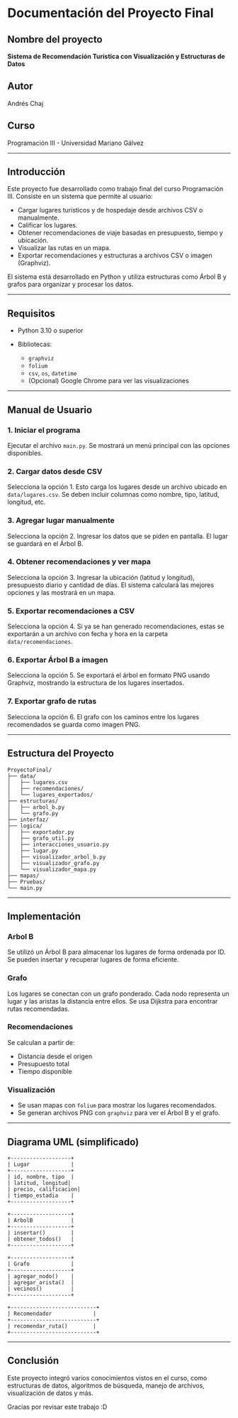 # Documentación del Proyecto Final

## Nombre del proyecto

**Sistema de Recomendación Turística con Visualización y Estructuras de Datos**

## Autor

Andrés Chaj

## Curso

Programación III - Universidad Mariano Gálvez

---

## Introducción

Este proyecto fue desarrollado como trabajo final del curso Programación III. Consiste en un sistema que permite al usuario:

* Cargar lugares turísticos y de hospedaje desde archivos CSV o manualmente.
* Calificar los lugares.
* Obtener recomendaciones de viaje basadas en presupuesto, tiempo y ubicación.
* Visualizar las rutas en un mapa.
* Exportar recomendaciones y estructuras a archivos CSV o imagen (Graphviz).

El sistema está desarrollado en Python y utiliza estructuras como Árbol B y grafos para organizar y procesar los datos.

---

## Requisitos

* Python 3.10 o superior
* Bibliotecas:

  * `graphviz`
  * `folium`
  * `csv`, `os`, `datetime`
  * (Opcional) Google Chrome para ver las visualizaciones

---

## Manual de Usuario

### 1. Iniciar el programa

Ejecutar el archivo `main.py`. Se mostrará un menú principal con las opciones disponibles.

### 2. Cargar datos desde CSV

Selecciona la opción 1. Esto carga los lugares desde un archivo ubicado en `data/lugares.csv`. Se deben incluir columnas como nombre, tipo, latitud, longitud, etc.

### 3. Agregar lugar manualmente

Selecciona la opción 2. Ingresar los datos que se piden en pantalla. El lugar se guardará en el Árbol B.

### 4. Obtener recomendaciones y ver mapa

Selecciona la opción 3. Ingresar la ubicación (latitud y longitud), presupuesto diario y cantidad de días. El sistema calculará las mejores opciones y las mostrará en un mapa.

### 5. Exportar recomendaciones a CSV

Selecciona la opción 4. Si ya se han generado recomendaciones, estas se exportarán a un archivo con fecha y hora en la carpeta `data/recomendaciones`.

### 6. Exportar Árbol B a imagen

Selecciona la opción 5. Se exportará el árbol en formato PNG usando Graphviz, mostrando la estructura de los lugares insertados.

### 7. Exportar grafo de rutas

Selecciona la opción 6. El grafo con los caminos entre los lugares recomendados se guarda como imagen PNG.

---

## Estructura del Proyecto

```
ProyectoFinal/
├── data/
│   ├── lugares.csv
│   ├── recomendaciones/
│   └── lugares_exportados/
├── estructuras/
│   ├── arbol_b.py
│   └── grafo.py
├── interfaz/
├── logica/
│   ├── exportador.py
│   ├── grafo_util.py
│   ├── interacciones_usuario.py
│   ├── lugar.py
│   ├── visualizador_arbol_b.py
│   ├── visualizador_grafo.py
│   └── visualizador_mapa.py
├── mapas/
├── Pruebas/
└── main.py
```

---

## Implementación

### Arbol B

Se utilizó un Árbol B para almacenar los lugares de forma ordenada por ID. Se pueden insertar y recuperar lugares de forma eficiente.

### Grafo

Los lugares se conectan con un grafo ponderado. Cada nodo representa un lugar y las aristas la distancia entre ellos. Se usa Dijkstra para encontrar rutas recomendadas.

### Recomendaciones

Se calculan a partir de:

* Distancia desde el origen
* Presupuesto total
* Tiempo disponible

### Visualización

* Se usan mapas con `folium` para mostrar los lugares recomendados.
* Se generan archivos PNG con `graphviz` para ver el Árbol B y el grafo.

---

## Diagrama UML (simplificado)

```
+-------------------+
| Lugar             |
+-------------------+
| id, nombre, tipo  |
| latitud, longitud|
| precio, calificacion|
| tiempo_estadia    |
+-------------------+

+-------------------+
| ArbolB            |
+-------------------+
| insertar()        |
| obtener_todos()   |
+-------------------+

+-------------------+
| Grafo             |
+-------------------+
| agregar_nodo()    |
| agregar_arista()  |
| vecinos()         |
+-------------------+

+---------------------------+
| Recomendador             |
+---------------------------+
| recomendar_ruta()        |
+---------------------------+
```

---

## Conclusión

Este proyecto integró varios conocimientos vistos en el curso, como estructuras de datos, algoritmos de búsqueda, manejo de archivos, visualización de datos y más.

Gracias por revisar este trabajo :D
